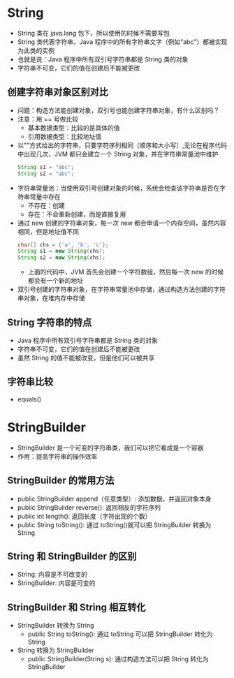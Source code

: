 # String
- String 类在 java.lang 包下，所以使用的时候不需要写包
- String 类代表字符串，Java 程序中的所有字符串文字（例如"abc"）都被实现为此类的实例
- 也就是说：Java 程序中所有双引号字符串都是 String 类的对象
- 字符串不可变，它们的值在创建后不能被更改

## 创建字符串对象区别对比
- 问题：构造方法能创建对象，双引号也能创建字符串对象，有什么区别吗？
- 注意：用 == 号做比较
	- 基本数据类型：比较的是具体的值
	- 引用数据类型：比较地址值
- 以""方式给出的字符串，只要字符序列相同（顺序和大小写）,无论在程序代码中出现几次，JVM 都只会建立一个 String 对象，并在字符串常量池中维护
	```java
	String s1 = "abc";
	String s2 = "abc";
	```
- 字符串常量池：当使用双引号创建对象的时候，系统会检查该字符串是否在字符串常量中存在
	- 不存在：创建
	- 存在：不会重新创建，而是直接复用
- 通过 new 创建的字符串对象，每一次 new 都会申请一个内存空间，虽然内容相同，但是地址值不同
	```java
	char[] chs = {'a', 'b', 'c'};
	String s1 = new String(chs);
	String s2 = new String(chs);
	```
	- 上面的代码中，JVM 首先会创建一个字符数组，然后每一次 new 的时候都会有一个新的地址
- 双引号创建的字符串对象，在字符串常量池中存储，通过构造方法创建的字符串对象，在堆内存中存储

## String 字符串的特点
- Java 程序中所有双引号字符串都是 String 类的对象
- 字符串不可变，它们的值在创建后不能被更改
- 虽然 String 的值不能被改变，但是他们可以被共享

## 字符串比较
- equals()

# StringBuilder
- StringBuilder 是一个可变的字符串类，我们可以把它看成是一个容器
- 作用：提高字符串的操作效率
## StringBuilder 的常用方法
- public StringBuilder append（任意类型）: 添加数据，并返回对象本身
- public StringBuilder reverse(): 返回相反的字符序列
- public int length(): 返回长度（字符出现的个数）
- public String toString(): 通过 toString()就可以把 StringBuilder 转换为 String
## String 和 StringBuilder 的区别
- String: 内容是不可改变的
- StringBuilder: 内容是可变的
## StringBuilder 和 String 相互转化
- StringBuilder 转换为 String
	- public String toString(): 通过 toString 可以把 StringBuilder 转化为 String
- String 转换为 StringBuilder
	- public StringBuilder(String s): 通过构造方法可以把 String 转化为 StringBuilder
